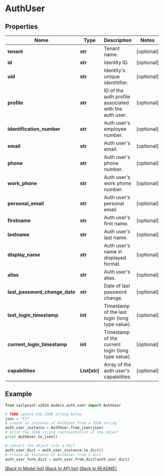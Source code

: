 # AuthUser


## Properties

Name | Type | Description | Notes
------------ | ------------- | ------------- | -------------
**tenant** | **str** | Tenant name. | [optional] 
**id** | **str** | Identity ID. | [optional] 
**uid** | **str** | Identity&#39;s unique identitifier. | [optional] 
**profile** | **str** | ID of the auth profile associated with the auth user. | [optional] 
**identification_number** | **str** | Auth user&#39;s employee number. | [optional] 
**email** | **str** | Auth user&#39;s email. | [optional] 
**phone** | **str** | Auth user&#39;s phone number. | [optional] 
**work_phone** | **str** | Auth user&#39;s work phone number. | [optional] 
**personal_email** | **str** | Auth user&#39;s personal email. | [optional] 
**firstname** | **str** | Auth user&#39;s first name. | [optional] 
**lastname** | **str** | Auth user&#39;s last name. | [optional] 
**display_name** | **str** | Auth user&#39;s name in displayed format. | [optional] 
**alias** | **str** | Auth user&#39;s alias. | [optional] 
**last_password_change_date** | **str** | Date of last password change. | [optional] 
**last_login_timestamp** | **int** | Timestamp of the last login (long type value). | [optional] 
**current_login_timestamp** | **int** | Timestamp of the current login (long type value). | [optional] 
**capabilities** | **List[str]** | Array of the auth user&#39;s capabilities. | [optional] 

## Example

```python
from sailpoint.v2024.models.auth_user import AuthUser

# TODO update the JSON string below
json = "{}"
# create an instance of AuthUser from a JSON string
auth_user_instance = AuthUser.from_json(json)
# print the JSON string representation of the object
print AuthUser.to_json()

# convert the object into a dict
auth_user_dict = auth_user_instance.to_dict()
# create an instance of AuthUser from a dict
auth_user_form_dict = auth_user.from_dict(auth_user_dict)
```
[[Back to Model list]](../README.md#documentation-for-models) [[Back to API list]](../README.md#documentation-for-api-endpoints) [[Back to README]](../README.md)


